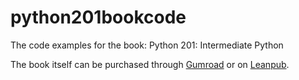 # python201bookcode
The code examples for the book: Python 201: Intermediate Python

The book itself can be purchased through [Gumroad](https://gum.co/py201) or on [Leanpub](https://leanpub.com/python201).
